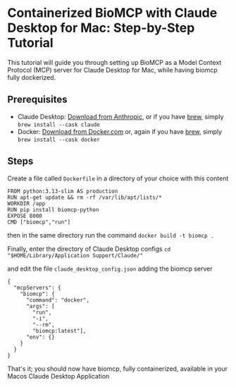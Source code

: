 # Containerized BioMCP with Claude Desktop for Mac: Step-by-Step Tutorial

This tutorial will guide you through setting up BioMCP as a Model Context
Protocol (MCP) server for Claude Desktop for Mac, while having biomcp fully dockerized.

## Prerequisites

- Claude Desktop: [Download from Anthropic](https://claude.ai/desktop), or if you have [brew](https://brew.sh/), simply `brew install --cask claude`
- Docker: [Download from Docker.com](https://docs.docker.com/desktop/setup/install/mac-install/) or, again if you have [brew](https://brew.sh/), simply `brew install --cask docker`

## Steps

Create a file called `Dockerfile` in a directory of your choice with this content
```
FROM python:3.13-slim AS production
RUN apt-get update && rm -rf /var/lib/apt/lists/*
WORKDIR /app
RUN pip install biomcp-python
EXPOSE 8000
CMD ["biomcp","run"]
```

then in the same directory run the command
`docker build -t biomcp .`

Finally, enter the directory of Claude Desktop configs
`cd "$HOME/Library/Application Support/Claude/"`

and edit the file `claude_desktop_config.json` adding the biomcp server

```
{
  "mcpServers": {
    "biomcp": {
      "command": "docker",
      "args": [
        "run",
        "-i",
        "--rm",
        "biomcp:latest"],
      "env": {}
    }
  }
}
```
That's it; you should now have biomcp, fully containerized, available in your Macos Claude Desktop Application
